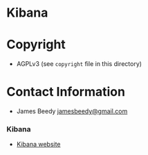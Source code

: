 # Kibana

# Copyright
* AGPLv3 (see `copyright` file in this directory)

# Contact Information
* James Beedy <jamesbeedy@gmail.com>

### Kibana
- [Kibana website](https://www.elastic.co/products/kibana)
